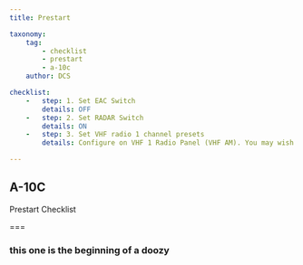 ```yaml
---
title: Prestart

taxonomy:
    tag:
        - checklist
        - prestart
        - a-10c
    author: DCS

checklist:
    -   step: 1. Set EAC Switch
        details: OFF
    -   step: 2. Set RADAR Switch
        details: ON
    -   step: 3. Set VHF radio 1 channel presets 
        details: Configure on VHF 1 Radio Panel (VHF AM). You may wish to do so according to the frequency specified in the mission briefing.  

---
```


## A-10C 
Prestart Checklist

===

### this one is the beginning of a doozy
